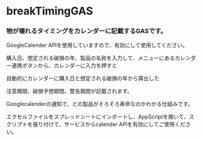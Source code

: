 # breakTimingGAS
<h3>物が壊れるタイミングをカレンダーに記載するGASです。</h3>
<p>GoogleCalender APIを使用していますので、有効にして使用してください。</p>

<p>購入日、想定される破損の年、製品の名称を入力して、メニューにあるカレンダー連携ボタンから、カレンダーに入力を押すと</p>
<p>自動的にカレンダーに購入日と想定される破損の年から算出した</p>
<p>注意期間、破損予想期間、警告期間が記載されます。</p>
<p>Googlecalenderの通知で、どの製品がそろそろ寿命なのかわかる仕組みです。</p>
<p>エクセルファイルをスプレッドシートにインポートし、AppScriptを開いて、スクリプトを張り付けて、サービスからcalender APiを有効にしてご使用ください。</p>

